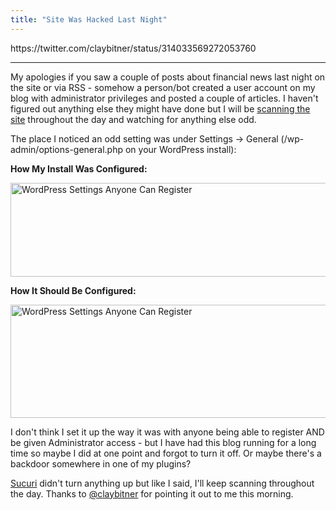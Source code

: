```yaml
---
title: "Site Was Hacked Last Night"
---
```

<p>https://twitter.com/claybitner/status/314033569272053760</p>
<hr>
<p>My apologies if you saw a couple of posts about financial news last night on the site or via RSS - somehow a person/bot created a user account on my blog with administrator privileges and posted a couple of articles. I haven't figured out anything else they might have done but I will be <a href="https://sucuri.net">scanning the site</a> throughout the day and watching for anything else odd.</p>
<p>The place I noticed an odd setting was under Settings -> General (/wp-admin/options-general.php on your WordPress install):</p>
<p><strong>How My Install Was Configured:</strong></p>
<p><img src="https://chrisenns.com/wp-content/uploads/2013/03/Screen-Shot-2013-03-19-at-9.48.40-AM.png" alt="WordPress Settings Anyone Can Register" width="528" height="150" class="aligncenter size-full wp-image-21277" /></p>
<p><strong>How It Should Be Configured:</strong></p>
<p><img src="https://chrisenns.com/wp-content/uploads/2013/03/Screen-Shot-2013-03-19-at-9.48.33-AM.png" alt="WordPress Settings Anyone Can Register" width="515" height="181" class="aligncenter size-full wp-image-21276" /></p>
<p>I don't think I set it up the way it was with anyone being able to register AND be given Administrator access - but I have had this blog running for a long time so maybe I did at one point and forgot to turn it off. Or maybe there's a backdoor somewhere in one of my plugins?</p>
<p><a href="https://sucuri.net">Sucuri</a> didn't turn anything up but like I said, I'll keep scanning throughout the day. Thanks to <a href="https://twitter.com/claybitner/status/314033569272053760">@claybitner</a> for pointing it out to me this morning.</p>
